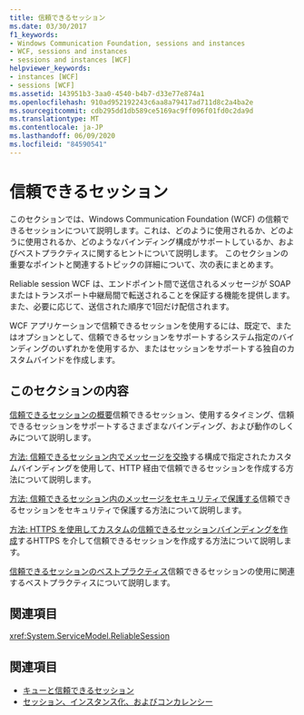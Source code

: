 ```yaml
---
title: 信頼できるセッション
ms.date: 03/30/2017
f1_keywords:
- Windows Communication Foundation, sessions and instances
- WCF, sessions and instances
- sessions and instances [WCF]
helpviewer_keywords:
- instances [WCF]
- sessions [WCF]
ms.assetid: 143951b3-3aa0-4540-b4b7-d33e77e874a1
ms.openlocfilehash: 910ad952192243c6aa8a79417ad711d8c2a4ba2e
ms.sourcegitcommit: cdb295dd1db589ce5169ac9ff096f01fd0c2da9d
ms.translationtype: MT
ms.contentlocale: ja-JP
ms.lasthandoff: 06/09/2020
ms.locfileid: "84590541"
---
```

# <a name="reliable-sessions"></a>信頼できるセッション

このセクションでは、Windows Communication Foundation (WCF) の信頼できるセッションについて説明します。これは、どのように使用されるか、どのように使用されるか、どのようなバインディング構成がサポートしているか、およびベストプラクティスに関するヒントについて説明します。 このセクションの重要なポイントと関連するトピックの詳細について、次の表にまとめます。

Reliable session WCF は、エンドポイント間で送信されるメッセージが SOAP またはトランスポート中継局間で転送されることを保証する機能を提供します。また、必要に応じて、送信された順序で1回だけ配信されます。

WCF アプリケーションで信頼できるセッションを使用するには、既定で、またはオプションとして、信頼できるセッションをサポートするシステム指定のバインディングのいずれかを使用するか、またはセッションをサポートする独自のカスタムバインドを作成します。

## <a name="in-this-section"></a>このセクションの内容

[信頼できるセッションの概要](reliable-sessions-overview.md)信頼できるセッション、使用するタイミング、信頼できるセッションをサポートするさまざまなバインディング、および動作のしくみについて説明します。

[方法: 信頼できるセッション内でメッセージを交換](how-to-exchange-messages-within-a-reliable-session.md)する構成で指定されたカスタムバインディングを使用して、HTTP 経由で信頼できるセッションを作成する方法について説明します。

[方法: 信頼できるセッション内のメッセージをセキュリティで保護する](how-to-secure-messages-within-reliable-sessions.md)信頼できるセッションをセキュリティで保護する方法について説明します。

[方法: HTTPS を使用してカスタムの信頼できるセッションバインディングを作成](how-to-create-a-custom-reliable-session-binding-with-https.md)するHTTPS を介して信頼できるセッションを作成する方法について説明します。

[信頼できるセッションのベストプラクティス](best-practices-for-reliable-sessions.md)信頼できるセッションの使用に関連するベストプラクティスについて説明します。

## <a name="reference"></a>関連項目

<xref:System.ServiceModel.ReliableSession>

## <a name="see-also"></a>関連項目

- [キューと信頼できるセッション](queues-and-reliable-sessions.md)
- [セッション、インスタンス化、およびコンカレンシー](sessions-instancing-and-concurrency.md)
